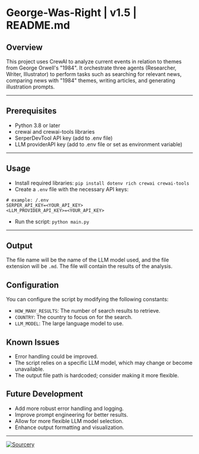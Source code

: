 # **George-Was-Right | v1.5 | README.md**

## **Overview**

This project uses CrewAI to analyze current events in relation to themes from George Orwell's "1984". It orchestrate three agents (Researcher, Writer, Illustrator) to perform tasks such as searching for relevant news, comparing news with "1984" themes, writing articles, and generating illustration prompts.

---

## **Prerequisites**

- Python 3.8 or later
- crewai and crewai-tools libraries
- SerperDevTool API key (add to .env file)
- LLM providerAPI key (add to .env file or set as environment variable)

---

## **Usage**

- Install required libraries: `pip install dotenv rich crewai crewai-tools`
- Create a `.env` file with the necessary API keys:

```shell
# example: /.env
SERPER_API_KEY=<YOUR_API_KEY>
<LLM_PROVIDER_API_KEY>=<YOUR_API_KEY>
```

- Run the script: `python main.py`

---

## **Output**

The file name will be the name of the LLM model used, and the file extension will be `.md`. The file will contain the results of the analysis.

## **Configuration**

You can configure the script by modifying the following constants:

- `HOW_MANY_RESULTS`: The number of search results to retrieve.
- `COUNTRY`: The country to focus on for the search.
- `LLM_MODEL`: The large language model to use.

## **Known Issues**

- Error handling could be improved.
- The script relies on a specific LLM model, which may change or become unavailable.
- The output file path is hardcoded; consider making it more flexible.

## **Future Development**

- Add more robust error handling and logging.
- Improve prompt engineering for better results.
- Allow for more flexible LLM model selection.
- Enhance output formatting and visualization.

---

[![Sourcery](https://img.shields.io/badge/Sourcery-enabled-brightgreen)](https://sourcery.ai)

